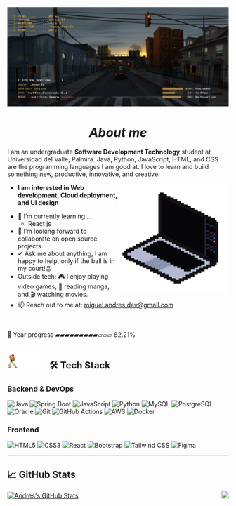 <img src="assets/profile-banner.gif" alt="Banner animado" />
<div align="center">

# *About me*

</div>

I am an undergraduate **Software Development Technology** student at Universidad del Valle, Palmira. Java, Python, JavaScript, HTML, and CSS are the programming languages I am good at. I love to learn and build something new, productive, innovative, and creative.

<img src="assets/CodingSticker.gif" alt="Computer" width="250" align="right" />

* **I am interested in Web development, Cloud deployment, and UI design**
- 🌱 I’m currently learning ...
  - React js
- 👯 I’m looking forward to collaborate on open source projects.
- ✔ Ask me about anything, I am happy to help, only if the ball is in my court!😉<br>
- Outside tech: 🎮 I enjoy playing video games, 📖 reading manga, and 🎬 watching movies.
- 📫 Reach out to me at: <a href="miguel.andres.dev@gmail.com">miguel.andres.dev@gmail.com</a>

<br>

<!--START_PROGRESS-->
🚀 Year progress ▰▰▰▰▰▰▰▰▰▱▱▱ 82.21%
<!--END_PROGRESS-->

## <img src="assets/title-profile.gif" width="90px" alt="Cabezera animada">&nbsp;🛠 Tech Stack

### **Backend & DevOps**
![Java](https://img.shields.io/badge/-Java-000?style=for-the-badge&logo=java&logoColor=007396)
![Spring Boot](https://img.shields.io/badge/-Spring%20Boot-000?style=for-the-badge&logo=spring)
![JavaScript](https://img.shields.io/badge/-JavaScript-000?style=for-the-badge&logo=javascript)
![Python](https://img.shields.io/badge/-Python-000?style=for-the-badge&logo=python)
![MySQL](https://img.shields.io/badge/-MySQL-000?style=for-the-badge&logo=mysql)
![PostgreSQL](https://img.shields.io/badge/-PostgreSQL-000?style=for-the-badge&logo=postgresql)
![Oracle](https://img.shields.io/badge/-Oracle-000?style=for-the-badge&logo=oracle)
![Git](https://img.shields.io/badge/-Git-000?style=for-the-badge&logo=git)
![GitHub Actions](https://img.shields.io/badge/-GitHub%20Actions-000?style=for-the-badge&logo=github-actions)
![AWS](https://img.shields.io/badge/-AWS-000?style=for-the-badge&logo=amazon-aws&logoColor=F90)
![Docker](https://img.shields.io/badge/-Docker-000?style=for-the-badge&logo=docker)

### **Frontend**
![HTML5](https://img.shields.io/badge/-HTML5-000?style=for-the-badge&logo=html5)
![CSS3](https://img.shields.io/badge/-CSS3-000?style=for-the-badge&logo=css3)
![React](https://img.shields.io/badge/-React-000?style=for-the-badge&logo=react)
![Bootstrap](https://img.shields.io/badge/-Bootstrap-000?style=for-the-badge&logo=bootstrap)
![Tailwind CSS](https://img.shields.io/badge/-Tailwind%20CSS-000?style=for-the-badge&logo=tailwind-css)
![Figma](https://img.shields.io/badge/-Figma-000?style=for-the-badge&logo=figma)

---

## &#x1f4c8; GitHub Stats
<a href="https://github.com/Miguel-Andrez-MF/Miguel-Andrez-MF">
  <img align="center" src="https://github-readme-stats.vercel.app/api?username=Miguel-Andrez-MF&show_icons=true&line_height=27&count_private=true&title_color=ffffff&text_color=c9cacc&icon_color=555879&bg_color=1d1f21" alt="Andres's GitHub Stats" />
</a>
<a href="https://github.com/Miguel-Andrez-MF/Miguel-Andrez-MF">
  <img align="right" src="https://github-readme-stats.vercel.app/api/top-langs/?username=Miguel-Andrez-MF&hide=css,tex,jupyter%20notebook&title_color=ffffff&text_color=c9cacc&icon_color=2bbc8a&bg_color=1d1f21&langs_count=3" />
</a>
